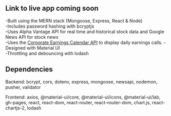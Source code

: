 ## Link to live app coming soon

-Built using the MERN stack (Mongoose, Express, React & Node)<br>
-Includes password hashing with bcryptjs<br>
-Uses Alpha Vantage API for real time and historical stock data and Google News API for stock news<br>
-Uses the <a href="http://www.earningscalendar.net">Corporate Earnings Calendar API</a> to display daily earnings calls.
-Designed with Material UI<br>
-Throttling and debouncing with lodash<br>

## Dependencies
Backend: bcrypt, cors, dotenv, express, mongoose, newsapi, nodemon, pusher, validator

Frontend: axios, @material-ui/core, @material-ui/icons, @material-ui/lab, gh-pages, react, react-dom, react-router, react-router-dom, chart.js, react-chartjs-2, lodash